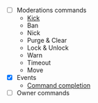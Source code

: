 
- [ ] Moderations commands
  - [Kick](https://docs.disnake.dev/en/latest/api.html?highlight=kick#disnake.Member.kick)
  - Ban
  - Nick
  - Purge & Clear
  - Lock & Unlock
  - Warn
  - Timeout
  - Move
- [X] Events
  - [Command completion](https://docs.disnake.dev/en/latest/ext/commands/api.html?highlight=completion#disnake.disnake.ext.commands.on_command_completion)
- [ ] Owner commands